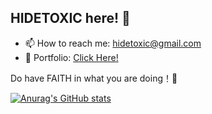 ## HIDETOXIC here! 👋

- 📫 How to reach me: hidetoxic@gmail.com
- 👯 Portfolio: [Click Here!](http://portfolio.hidetoxic.tech)

Do have FAITH in what you are doing！🫢

<!--
**hidetodong/hidetodong** is a ✨ _special_ ✨ repository because its `README.md` (this file) appears on your GitHub profile.

Here are some ideas to get you started:

- 🔭 I’m currently working on ...
- 🌱 I’m currently learning ...
- 👯 I’m looking to collaborate on ...
- 🤔 I’m looking for help with ...
- 💬 Ask me about ...
- 📫 How to reach me: ...
- 😄 Pronouns: ...
- ⚡ Fun fact: ...
-->


[![Anurag's GitHub stats](https://github-readme-stats.vercel.app/api?username=hidetodong&theme=radical)](https://github.com/anuraghazra/github-readme-stats)
